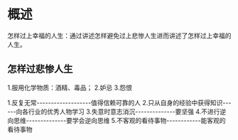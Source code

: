 # 概述
怎样过上幸福的人生：通过讲述怎样避免过上悲惨人生进而讲述了怎样过上幸福的人生。

## 怎样过悲惨人生
1.服用化学物质：酒精、毒品；
2.妒忌
3.怨恨

1.反复无常-------------------值得信赖可靠的人
2.只从自身的经验中获得知识------向各行业的优秀人物学习
3.失意时意志消沉--------------要坚强
4.不进行逆向思维--------------要学会逆向思维
5.不客观的看待事物------------能客观的看待事物